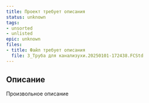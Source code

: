 ```yaml
---
title: Проект требует описания
status: unknown
tags:
- unsorted
- unlisted
epic: unknown
files:
- title: Файл требует описания
  file: 3_Труба для канализухи.20250101-172438.FCStd
---
```



## Описание

Произвольное описание